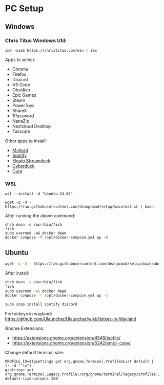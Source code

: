 # PC Setup

## Windows

### Chris Titus Windows Util:

```
iwr -useb https://christitus.com/win | iex
```

Apps to select:

- Chrome
- Firefox
- Discord
- VS Code
- Obsidian
- Epic Games
- Steam
- PowerToys
- ShareX
- 1Password
- NanaZip
- Nextcloud Desktop
- Tailscale

Other apps to install:

- [Mullvad](https://mullvad.net/en/download/vpn/windows)
- [Spotify](https://download.scdn.co/SpotifySetup.exe)
- [Elgato Streamdeck](https://www.elgato.com/us/en/s/downloads)
- [Cyberduck](https://cyberduck.io/download/)
- [Cura](https://ultimaker.com/software/ultimaker-cura/)

### WSL

```
wsl --install -d "Ubuntu-24.04"
```

```
wget -q -O - https://raw.githubusercontent.com/deanpcmad/setup/main/wsl.sh | bash
```

After running the above command:

```
chsh dean -s /usr/bin/fish
fish
sudo usermod -aG docker dean
docker compose -f /opt/docker-compose.yml up -d
```


## Ubuntu

```bash
wget -q -O - https://raw.githubusercontent.com/deanpcmad/setup/main/ubuntu.sh | bash
```

After install:

```bash
chsh dean -s /usr/bin/fish
fish
sudo usermod -aG docker dean
docker compose -f /opt/docker-compose.yml up -d

sudo snap install spotify discord
```

Fix hotkeys in wayland: https://github.com/Ulauncher/Ulauncher/wiki/Hotkey-In-Wayland

Gnome Extensions:

- https://extensions.gnome.org/extension/4548/tactile/
- https://extensions.gnome.org/extension/6242/emoji-copy/

Change default terminal size:

```
PROFILE_ID=$(gsettings get org.gnome.Terminal.ProfilesList default | tr -d "'\n")
gsettings set org.gnome.Terminal.Legacy.Profile:/org/gnome/terminal/legacy/profiles:/:$PROFILE_ID/ default-size-columns 150
```
